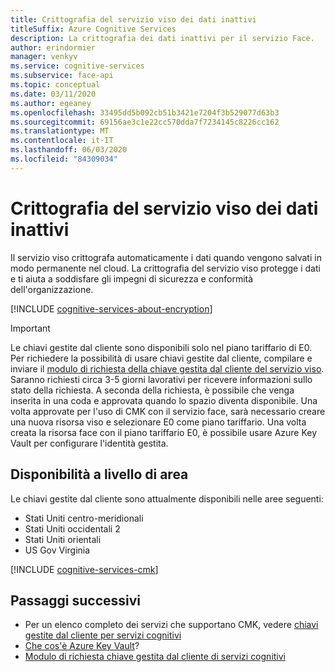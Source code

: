 ```yaml
---
title: Crittografia del servizio viso dei dati inattivi
titleSuffix: Azure Cognitive Services
description: La crittografia dei dati inattivi per il servizio Face.
author: erindormier
manager: venkyv
ms.service: cognitive-services
ms.subservice: face-api
ms.topic: conceptual
ms.date: 03/11/2020
ms.author: egeaney
ms.openlocfilehash: 33495dd5b092cb51b3421e7204f3b529077d63b3
ms.sourcegitcommit: 69156ae3c1e22cc570dda7f7234145c8226cc162
ms.translationtype: MT
ms.contentlocale: it-IT
ms.lasthandoff: 06/03/2020
ms.locfileid: "84309034"
---
```

# <a name="face-service-encryption-of-data-at-rest"></a>Crittografia del servizio viso dei dati inattivi

Il servizio viso crittografa automaticamente i dati quando vengono salvati in modo permanente nel cloud. La crittografia del servizio viso protegge i dati e ti aiuta a soddisfare gli impegni di sicurezza e conformità dell'organizzazione.

[!INCLUDE [cognitive-services-about-encryption](../includes/cognitive-services-about-encryption.md)]

> [!IMPORTANT]
> Le chiavi gestite dal cliente sono disponibili solo nel piano tariffario di E0. Per richiedere la possibilità di usare chiavi gestite dal cliente, compilare e inviare il [modulo di richiesta della chiave gestita dal cliente del servizio viso](https://aka.ms/cogsvc-cmk). Saranno richiesti circa 3-5 giorni lavorativi per ricevere informazioni sullo stato della richiesta. A seconda della richiesta, è possibile che venga inserita in una coda e approvata quando lo spazio diventa disponibile. Una volta approvate per l'uso di CMK con il servizio face, sarà necessario creare una nuova risorsa viso e selezionare E0 come piano tariffario. Una volta creata la risorsa face con il piano tariffario E0, è possibile usare Azure Key Vault per configurare l'identità gestita.

## <a name="regional-availability"></a>Disponibilità a livello di area

Le chiavi gestite dal cliente sono attualmente disponibili nelle aree seguenti:

* Stati Uniti centro-meridionali
* Stati Uniti occidentali 2
* Stati Uniti orientali
* US Gov Virginia

[!INCLUDE [cognitive-services-cmk](../includes/configure-customer-managed-keys.md)]

## <a name="next-steps"></a>Passaggi successivi

* Per un elenco completo dei servizi che supportano CMK, vedere [chiavi gestite dal cliente per servizi cognitivi](../encryption/cognitive-services-encryption-keys-portal.md)
* [Che cos'è Azure Key Vault](https://docs.microsoft.com/azure/key-vault/key-vault-overview)?
* [Modulo di richiesta chiave gestita dal cliente di servizi cognitivi](https://aka.ms/cogsvc-cmk)
